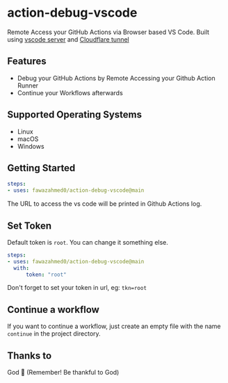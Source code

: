 # action-debug-vscode
Remote Access your GitHub Actions via Browser based VS Code.
Built using [vscode server](https://code.visualstudio.com/docs/remote/vscode-server) and [Cloudflare tunnel](https://developers.cloudflare.com/cloudflare-one/connections/connect-networks/do-more-with-tunnels/trycloudflare/)

## Features

- Debug your GitHub Actions by Remote Accessing your Github Action Runner
- Continue your Workflows afterwards


## Supported Operating Systems

- Linux
- macOS
- Windows


## Getting Started

```yaml
steps:
- uses: fawazahmed0/action-debug-vscode@main
```

The URL to access the vs code will be printed in Github Actions log.

## Set Token
Default token is `root`. You can change it something else.

```yaml
steps:
- uses: fawazahmed0/action-debug-vscode@main
  with:
      token: "root"
```

Don't forget to set your token in url, eg: `tkn=root`

## Continue a workflow

If you want to continue a workflow, just create an empty file with the name `continue` in the project directory.

## Thanks to

God 🙏 (Remember! Be thankful to God)
